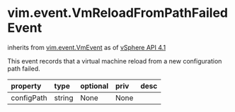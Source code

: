 vim.event.VmReloadFromPathFailedEvent
=====================================
inherits from [vim.event.VmEvent](docs/vim.event.VmEvent.md)
as of [vSphere API 4.1](vim.version.md#vim.version.version6)


This event records that a virtual machine reload from a new configuration  path failed.

| property | type | optional | priv | desc |
|:---------|:-----|:---------|:-----|:-----|
| configPath | string | None | None |  |


